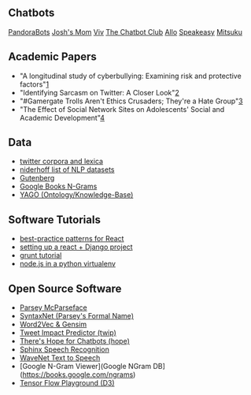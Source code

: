 ## Chatbots

[PandoraBots](http://www.pandorabots.com/)
[Josh's Mom](https://chatbotsmagazine.com/what-if-mom-had-a-chatbot-that-could-live-on-after-shes-gone-video-b9e11dab1937#.788p5kw6m)
[Viv](https://techcrunch.com/2015/02/20/viv-built-by-siris-creators-scores-12-5-million-for-an-ai-technology-that-can-teach-itself/)
[The Chatbot Club](http://www.lifehacker.com.au/2016/05/meet-viv-the-future-of-chatbots-and-artificial-intelligence/)
[Allo](https://research.googleblog.com/2016/05/chat-smarter-with-allo.html)
[Speakeasy](http://lauragelston.ghost.io/)
[Mitsuku](http://www.mitsuku.com/)

## Academic Papers

- "A longitudinal study of cyberbullying: Examining risk and protective factors"[1]
- "Identifying Sarcasm on Twitter: A Closer Look"[2]
- "#Gamergate Trolls Aren't Ethics Crusaders; They're a Hate Group"[3]
- "The Effect of Social Network Sites on Adolescents' Social and Academic Development"[4]


[1]: http://www.dplabucy.com/uploads/2/5/9/0/25908118/fanti_demetriou_hawa_2012.pdf "A longitudinal study of cyberbullying"
[2]: http://www.aclweb.org/anthology/P11-2102 "Identifying Sarcasm on Twitter"
[3]: http://jezebel.com/gamergate-trolls-arent-ethics-crusaders-theyre-a-hate-1644984010 "#Gamergate Trolls Aren't Ethics Crusaders; They're a Hate Group"
[4]: http://ahnjune.com/wp-content/uploads/2011/11/0Final-Ahn2011JASIST.pdf "The Effect of Social Network Sites on Adolescents' Social and Academic Development"
[Warner]: http://www.aclweb.org/anthology/W12-2103 "Detecting Hate Speech on the World Wide Web"
[Xiang]: http://www.cs.cmu.edu/~lingwang/papers/sp250-xiang.pdf "Detecting Offensive Tweets via Topical Feature Discovery"
[Jones]: http://www.noswearing.com/about.php "No Swear List & Curse Filter"

## Data

- [twitter corpora and lexica](http://saifmohammad.com/WebPages/lexicons.html)
- [niderhoff list of NLP datasets](https://github.com/niderhoff/nlp-datasets)
- [Gutenberg](https://en.wikipedia.org/wiki/Project_Gutenberg)
- [Google Books N-Grams](http://storage.googleapis.com/books/ngrams/books/datasetsv2.html)
- [YAGO (Ontology/Knowledge-Base)](https://en.wikipedia.org/wiki/YAGO_(database))

## Software Tutorials

- [best-practice patterns for React](https://github.com/facebookincubator/create-react-app)
- [setting up a react + Django project](http://gregblogs.com/how-django-reactjs-and-browserify/)
- [grunt tutorial](https://lincolnloop.com/blog/simplifying-your-django-frontend-tasks-grunt/)
- [node.js in a python virtualenv](https://lincolnloop.com/blog/installing-nodejs-and-npm-python-virtualenv/)

## Open Source Software

- [Parsey McParseface](https://research.googleblog.com/2016/05/announcing-syntaxnet-worlds-most.html)
- [SyntaxNet (Parsey's Formal Name)](https://github.com/tensorflow/models/tree/master/syntaxnet)
- [Word2Vec & Gensim](https://radimrehurek.com/gensim/models/word2vec.html)
- [Tweet Impact Predictor (twip)](http://github.com/totalgood/twip)
- [There's Hope for Chatbots (hope)](http://github.com/totalgood/hope)
- [Sphinx Speech Recognition](https://pypi.python.org/pypi/SpeechRecognition/)
- [WaveNet Text to Speech](https://arxiv.org/pdf/1609.03499.pdf)
- [Google N-Gram Viewer](Google NGram DB](https://books.google.com/ngrams)
- [Tensor Flow Playground (D3)](https://playground.tensorflow.org)